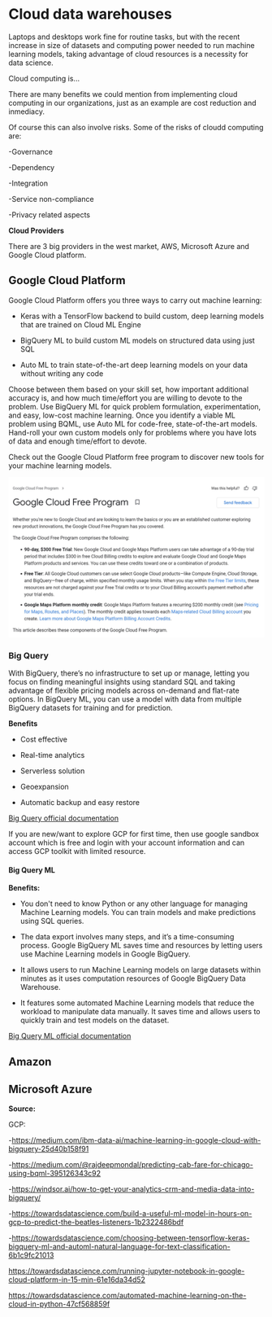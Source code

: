 # Cloud data warehouses

Laptops and desktops work fine for routine tasks, but with the recent increase in size of datasets and computing power needed to run machine learning models, taking advantage of cloud resources is a necessity for data science.

Cloud computing is...

There are many benefits we could mention from implementing cloud computing in our organizations, just as an example are cost reduction and inmediacy.

Of course this can also involve risks. Some of the risks of cloudd computing are:

-Governance

-Dependency

-Integration

-Service non-compliance

-Privacy related aspects

**Cloud Providers**

There are 3 big providers in the west market, AWS, Microsoft Azure and Google Cloud platform.







## Google Cloud Platform

Google Cloud Platform offers you three ways to carry out machine learning:

- Keras with a TensorFlow backend to build custom, deep learning models that are trained on Cloud ML Engine

- BigQuery ML to build custom ML models on structured data using just SQL

- Auto ML to train state-of-the-art deep learning models on your data without writing any code

Choose between them based on your skill set, how important additional accuracy is, and how much time/effort you are willing to devote to the problem. Use BigQuery ML for quick problem formulation, experimentation, and easy, low-cost machine learning. Once you identify a viable ML problem using BQML, use Auto ML for code-free, state-of-the-art models. Hand-roll your own custom models only for problems where you have lots of data and enough time/effort to devote.

Check out the Google Cloud Platform free program to discover new tools for your machine learning models.

![gcp_free_program](../assets/gcp_free_program.jpg)

### Big Query

With BigQuery, there’s no infrastructure to set up or manage, letting you focus on finding meaningful insights using standard SQL and taking advantage of flexible pricing models across on-demand and flat-rate options. In BigQuery ML, you can use a model with data from multiple BigQuery datasets for training and for prediction.

**Benefits**

- Cost effective

- Real-time analytics

- Serverless solution

- Geoexpansion

- Automatic backup and easy restore

[Big Query official documentation](https://cloud.google.com/bigquery/docs)

If you are new/want to explore GCP for first time, then use google sandbox account which is free and login with your account information and can access GCP toolkit with limited resource.

#### Big Query ML

**Benefits:**

- You don't need to know Python or any other language for managing Machine Learning models. You can train models and make predictions using SQL queries.

- The data export involves many steps, and it’s a time-consuming process. Google BigQuery ML saves time and resources by letting users use Machine Learning models in Google BigQuery.

- It allows users to run Machine Learning models on large datasets within minutes as it uses computation resources of Google BigQuery Data Warehouse.

- It features some automated Machine Learning models that reduce the workload to manipulate data manually. It saves time and allows users to quickly train and test models on the dataset.

[Big Query ML official documentation](https://cloud.google.com/bigquery-ml/docs)




## Amazon



## Microsoft Azure


**Source:**

GCP:

-https://medium.com/ibm-data-ai/machine-learning-in-google-cloud-with-bigquery-25d40b158f91

-https://medium.com/@rajdeepmondal/predicting-cab-fare-for-chicago-using-bqml-395126343c92

-https://windsor.ai/how-to-get-your-analytics-crm-and-media-data-into-bigquery/

-https://towardsdatascience.com/build-a-useful-ml-model-in-hours-on-gcp-to-predict-the-beatles-listeners-1b2322486bdf

-https://towardsdatascience.com/choosing-between-tensorflow-keras-bigquery-ml-and-automl-natural-language-for-text-classification-6b1c9fc21013

https://towardsdatascience.com/running-jupyter-notebook-in-google-cloud-platform-in-15-min-61e16da34d52

https://towardsdatascience.com/automated-machine-learning-on-the-cloud-in-python-47cf568859f